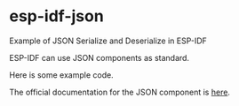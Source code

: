 # esp-idf-json
Example of JSON Serialize and Deserialize in ESP-IDF

ESP-IDF can use JSON components as standard.

Here is some example code.

The official documentation for the JSON component is [here](https://github.com/espressif/esp-idf/tree/master/components/json/README).

